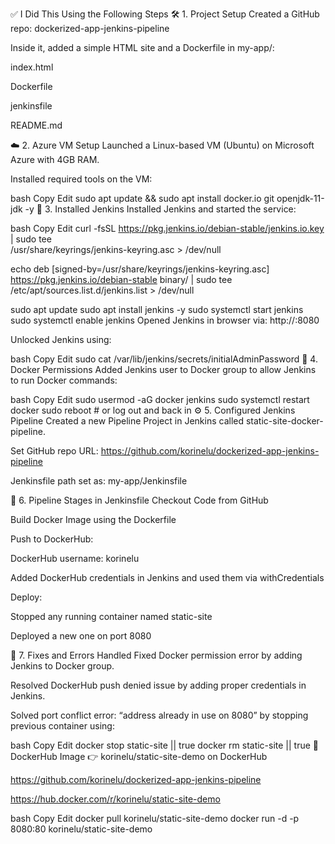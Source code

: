✅ I Did This Using the Following Steps
🛠️ 1. Project Setup
Created a GitHub repo: dockerized-app-jenkins-pipeline

Inside it, added a simple HTML site and a Dockerfile in my-app/:

index.html

Dockerfile

jenkinsfile

README.md

☁️ 2. Azure VM Setup
Launched a Linux-based VM (Ubuntu) on Microsoft Azure with 4GB RAM.

Installed required tools on the VM:

bash
Copy
Edit
sudo apt update && sudo apt install docker.io git openjdk-11-jdk -y
🔧 3. Installed Jenkins
Installed Jenkins and started the service:

bash
Copy
Edit
curl -fsSL https://pkg.jenkins.io/debian-stable/jenkins.io.key | sudo tee \
/usr/share/keyrings/jenkins-keyring.asc > /dev/null

echo deb [signed-by=/usr/share/keyrings/jenkins-keyring.asc] \
https://pkg.jenkins.io/debian-stable binary/ | sudo tee \
/etc/apt/sources.list.d/jenkins.list > /dev/null

sudo apt update
sudo apt install jenkins -y
sudo systemctl start jenkins
sudo systemctl enable jenkins
Opened Jenkins in browser via: http://<your-server-ip>:8080

Unlocked Jenkins using:

bash
Copy
Edit
sudo cat /var/lib/jenkins/secrets/initialAdminPassword
🔑 4. Docker Permissions
Added Jenkins user to Docker group to allow Jenkins to run Docker commands:

bash
Copy
Edit
sudo usermod -aG docker jenkins
sudo systemctl restart docker
sudo reboot  # or log out and back in
⚙️ 5. Configured Jenkins Pipeline
Created a new Pipeline Project in Jenkins called static-site-docker-pipeline.

Set GitHub repo URL: https://github.com/korinelu/dockerized-app-jenkins-pipeline

Jenkinsfile path set as: my-app/Jenkinsfile

🔁 6. Pipeline Stages in Jenkinsfile
Checkout Code from GitHub

Build Docker Image using the Dockerfile

Push to DockerHub:

DockerHub username: korinelu

Added DockerHub credentials in Jenkins and used them via withCredentials

Deploy:

Stopped any running container named static-site

Deployed a new one on port 8080

🧼 7. Fixes and Errors Handled
Fixed Docker permission error by adding Jenkins to Docker group.

Resolved DockerHub push denied issue by adding proper credentials in Jenkins.

Solved port conflict error: “address already in use on 8080” by stopping previous container using:

bash
Copy
Edit
docker stop static-site || true
docker rm static-site || true
🐳 DockerHub Image
👉 korinelu/static-site-demo on DockerHub

https://github.com/korinelu/dockerized-app-jenkins-pipeline

https://hub.docker.com/r/korinelu/static-site-demo



bash
Copy
Edit
docker pull korinelu/static-site-demo
docker run -d -p 8080:80 korinelu/static-site-demo
